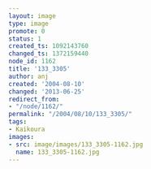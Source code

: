 ```yaml
---
layout: image
type: image
promote: 0
status: 1
created_ts: 1092143760
changed_ts: 1372159440
node_id: 1162
title: '133_3305'
author: anj
created: '2004-08-10'
changed: '2013-06-25'
redirect_from:
- "/node/1162/"
permalink: "/2004/08/10/133_3305/"
tags:
- Kaikoura
images:
- src: image/images/133_3305-1162.jpg
  name: 133_3305-1162.jpg
---
```


